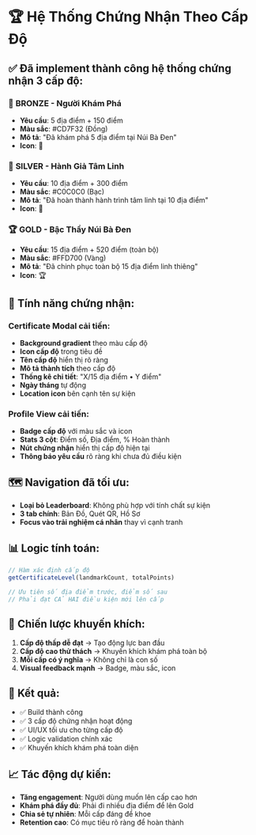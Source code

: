 # 🏆 Hệ Thống Chứng Nhận Theo Cấp Độ

## ✅ Đã implement thành công hệ thống chứng nhận 3 cấp độ:

### 🥉 **BRONZE - Người Khám Phá**
- **Yêu cầu**: 5 địa điểm + 150 điểm
- **Màu sắc**: #CD7F32 (Đồng)
- **Mô tả**: "Đã khám phá 5 địa điểm tại Núi Bà Đen"
- **Icon**: 🥉

### 🥈 **SILVER - Hành Giả Tâm Linh**  
- **Yêu cầu**: 10 địa điểm + 300 điểm
- **Màu sắc**: #C0C0C0 (Bạc)
- **Mô tả**: "Đã hoàn thành hành trình tâm linh tại 10 địa điểm"
- **Icon**: 🥈

### 🏆 **GOLD - Bậc Thầy Núi Bà Đen**
- **Yêu cầu**: 15 địa điểm + 520 điểm (toàn bộ)
- **Màu sắc**: #FFD700 (Vàng)
- **Mô tả**: "Đã chinh phục toàn bộ 15 địa điểm linh thiêng"
- **Icon**: 🏆

## 🎨 **Tính năng chứng nhận:**

### Certificate Modal cải tiến:
- **Background gradient** theo màu cấp độ
- **Icon cấp độ** trong tiêu đề
- **Tên cấp độ** hiển thị rõ ràng
- **Mô tả thành tích** theo cấp độ
- **Thống kê chi tiết**: "X/15 địa điểm • Y điểm"
- **Ngày tháng** tự động
- **Location icon** bên cạnh tên sự kiện

### Profile View cải tiến:
- **Badge cấp độ** với màu sắc và icon
- **Stats 3 cột**: Điểm số, Địa điểm, % Hoàn thành
- **Nút chứng nhận** hiển thị cấp độ hiện tại
- **Thông báo yêu cầu** rõ ràng khi chưa đủ điều kiện

## 🗺️ **Navigation đã tối ưu:**
- **Loại bỏ Leaderboard**: Không phù hợp với tính chất sự kiện
- **3 tab chính**: Bản Đồ, Quét QR, Hồ Sơ
- **Focus vào trải nghiệm cá nhân** thay vì cạnh tranh

## 📊 **Logic tính toán:**
```typescript
// Hàm xác định cấp độ
getCertificateLevel(landmarkCount, totalPoints)

// Ưu tiên số địa điểm trước, điểm số sau
// Phải đạt CẢ HAI điều kiện mới lên cấp
```

## 🎯 **Chiến lược khuyến khích:**
1. **Cấp độ thấp dễ đạt** → Tạo động lực ban đầu
2. **Cấp độ cao thử thách** → Khuyến khích khám phá toàn bộ
3. **Mỗi cấp có ý nghĩa** → Không chỉ là con số
4. **Visual feedback mạnh** → Badge, màu sắc, icon

## 🚀 **Kết quả:**
- ✅ Build thành công
- ✅ 3 cấp độ chứng nhận hoạt động
- ✅ UI/UX tối ưu cho từng cấp độ
- ✅ Logic validation chính xác
- ✅ Khuyến khích khám phá toàn diện

## 📈 **Tác động dự kiến:**
- **Tăng engagement**: Người dùng muốn lên cấp cao hơn
- **Khám phá đầy đủ**: Phải đi nhiều địa điểm để lên Gold
- **Chia sẻ tự nhiên**: Mỗi cấp đáng để khoe
- **Retention cao**: Có mục tiêu rõ ràng để hoàn thành